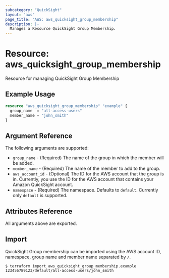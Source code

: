 ```yaml
---
subcategory: "QuickSight"
layout: "aws"
page_title: "AWS: aws_quicksight_group_membership"
description: |-
  Manages a Resource QuickSight Group Membership.
---
```


# Resource: aws_quicksight_group_membership

Resource for managing QuickSight Group Membership

## Example Usage

```terraform
resource "aws_quicksight_group_membership" "example" {
  group_name  = "all-access-users"
  member_name = "john_smith"
}
```

## Argument Reference

The following arguments are supported:

* `group_name` - (Required) The name of the group in which the member will be added.
* `member_name` - (Required) The name of the member to add to the group.
* `aws_account_id` - (Optional) The ID for the AWS account that the group is in. Currently, you use the ID for the AWS account that contains your Amazon QuickSight account.
* `namespace` - (Required) The namespace. Defaults to `default`. Currently only `default` is supported.

## Attributes Reference

All arguments above are exported.

## Import

QuickSight Group membership can be imported using the AWS account ID, namespace, group name and member name separated by `/`.

```
$ terraform import aws_quicksight_group_membership.example 123456789123/default/all-access-users/john_smith
```
